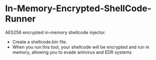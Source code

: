# In-Memory-Encrypted-ShellCode-Runner
AES256 encrypted in-memory shellcode injector.


* Create a shellcode.bin file.
* When you run this tool, your shellcode will be encrypted and run in memory, allowing you to evade antivirus and EDR systems
